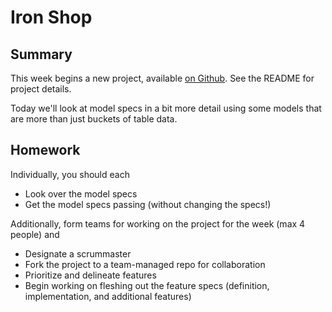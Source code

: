 # Iron Shop

## Summary

This week begins a new project, available [on Github](https://github.com/theironyard-rails-atl/iron-shop). See the README for project details.

Today we'll look at model specs in a bit more detail using some models that are more than just buckets of table data.

## Homework

Individually, you should each

* Look over the model specs
* Get the model specs passing (without changing the specs!)

Additionally, form teams for working on the project for the week (max 4 people) and

* Designate a scrummaster
* Fork the project to a team-managed repo for collaboration
* Prioritize and delineate features
* Begin working on fleshing out the feature specs (definition, implementation, and additional features)
